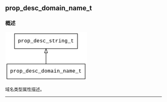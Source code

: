 ## prop\_desc\_domain\_name\_t
### 概述
![image](images/prop_desc_domain_name_t_0.png)

 域名类型属性描述。


----------------------------------
